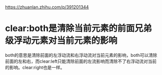 https://zhuanlan.zhihu.com/p/391201344 
# clear:both是清除当前元素的前面兄弟级浮动元素对当前元素的影响

both的意思是清除前面的左浮动流和右浮动流对当前元素的影响，both可以清除前面的左和右，而clear:left只能清除前面的左流影响而清除不了右浮动流对当前的影响。clear:right也是一样。